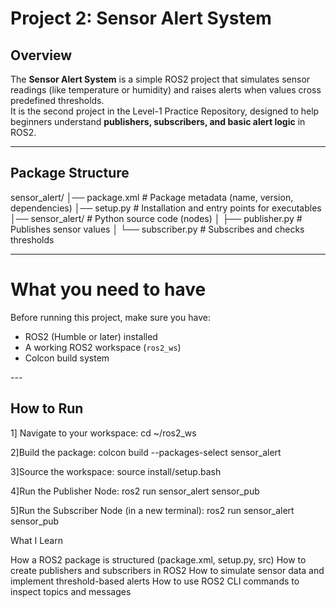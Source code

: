 # Project 2: Sensor Alert System

## Overview
The **Sensor Alert System** is a simple ROS2 project that simulates sensor readings (like temperature or humidity) and raises alerts when values cross predefined thresholds.  
It is the second project in the Level-1 Practice Repository, designed to help beginners understand **publishers, subscribers, and basic alert logic** in ROS2.

---

## Package Structure<bra>

sensor_alert/<bra>
│── package.xml # Package metadata (name, version, dependencies)<bra>
│── setup.py # Installation and entry points for executables<bra>
│── sensor_alert/ # Python source code (nodes)<bra>
│ ├── publisher.py # Publishes sensor values<bra>
│ └── subscriber.py # Subscribes and checks thresholds<bra>



---

# What you need to have<bra>
Before running this project, make sure you have:<bra>  
- ROS2 (Humble or later) installed  <bra>
- A working ROS2 workspace (`ros2_ws`)  <bra>
- Colcon build system  
<bra>
---

## How to Run<bra>

1️] Navigate to your workspace:<bra>
    cd ~/ros2_ws<bra>

2]Build the package:<bra>
  colcon build --packages-select sensor_alert<bra>

3]Source the workspace:<bra>
   source install/setup.bash<bra>

4]Run the Publisher Node:<bra>
  ros2 run sensor_alert sensor_pub<bra>

5]Run the Subscriber Node (in a new terminal):<bra>
 ros2 run sensor_alert sensor_pub<bra>


What I Learn<bra>

How a ROS2 package is structured (package.xml, setup.py, src)<bra>
How to create publishers and subscribers in ROS2<bra>
How to simulate sensor data and implement threshold-based alerts<bra>
How to use ROS2 CLI commands to inspect topics and messages<bra>
